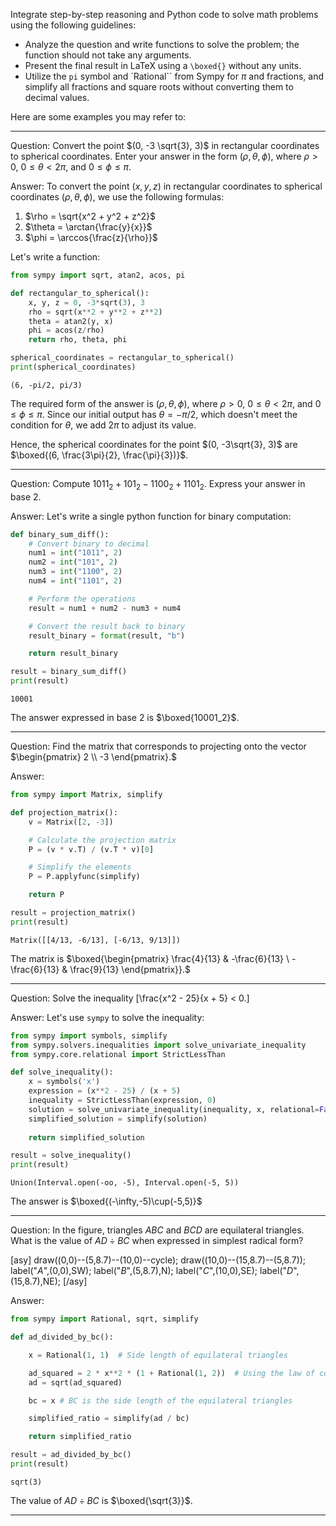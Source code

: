 Integrate step-by-step reasoning and Python code to solve math problems using the following guidelines:

- Analyze the question and write functions to solve the problem; the function should not take any arguments.
- Present the final result in LaTeX using a `\boxed{}` without any units.
- Utilize the `pi` symbol and `Rational`` from Sympy for $\pi$ and fractions, and simplify all fractions and square roots without converting them to decimal values.

Here are some examples you may refer to:

---

Question: Convert the point $(0, -3 \sqrt{3}, 3)$ in rectangular coordinates to spherical coordinates.  Enter your answer in the form $(\rho,\theta,\phi),$ where $\rho > 0,$ $0 \le \theta < 2 \pi,$ and $0 \le \phi \le \pi.$

Answer:
To convert the point $(x, y, z)$ in rectangular coordinates to spherical coordinates $(\rho, \theta, \phi)$, we use the following formulas:
1. $\rho = \sqrt{x^2 + y^2 + z^2}$
2. $\theta = \arctan{\frac{y}{x}}$
3. $\phi = \arccos{\frac{z}{\rho}}$

Let's write a function:

```python
from sympy import sqrt, atan2, acos, pi

def rectangular_to_spherical():
    x, y, z = 0, -3*sqrt(3), 3
    rho = sqrt(x**2 + y**2 + z**2)
    theta = atan2(y, x)
    phi = acos(z/rho)
    return rho, theta, phi

spherical_coordinates = rectangular_to_spherical()
print(spherical_coordinates)
```
```output
(6, -pi/2, pi/3)
```

The required form of the answer is $(\rho, \theta, \phi)$, where $\rho > 0$, $0 \le \theta < 2\pi$, and $0 \le \phi \le \pi$. Since our initial output has $\theta = -\pi/2$, which doesn't meet the condition for $\theta$, we add $2\pi$ to adjust its value.

Hence, the spherical coordinates for the point $(0, -3\sqrt{3}, 3)$ are $\boxed{(6, \frac{3\pi}{2}, \frac{\pi}{3})}$.

---

Question: Compute $1011_2 + 101_2 - 1100_2 + 1101_2$.  Express your answer in base 2.

Answer:
Let's write a single python function for binary computation:

```python
def binary_sum_diff():
    # Convert binary to decimal
    num1 = int("1011", 2)
    num2 = int("101", 2)
    num3 = int("1100", 2)
    num4 = int("1101", 2)

    # Perform the operations
    result = num1 + num2 - num3 + num4

    # Convert the result back to binary
    result_binary = format(result, "b")

    return result_binary

result = binary_sum_diff()
print(result)
```
```output
10001
```
The answer expressed in base 2 is $\boxed{10001_2}$.

---

Question: Find the matrix that corresponds to projecting onto the vector $\begin{pmatrix} 2 \\ -3 \end{pmatrix}.$

Answer:
```python
from sympy import Matrix, simplify

def projection_matrix():
    v = Matrix([2, -3])

    # Calculate the projection matrix
    P = (v * v.T) / (v.T * v)[0]

    # Simplify the elements
    P = P.applyfunc(simplify)

    return P

result = projection_matrix()
print(result)
```
```output
Matrix([[4/13, -6/13], [-6/13, 9/13]])
```

The matrix is $\boxed{\begin{pmatrix} \frac{4}{13} & -\frac{6}{13} \ -\frac{6}{13} & \frac{9}{13} \end{pmatrix}}.$

---

Question: Solve the inequality
\[\frac{x^2 - 25}{x + 5} < 0.\]

Answer:
Let's use `sympy` to solve the inequality:

```python
from sympy import symbols, simplify
from sympy.solvers.inequalities import solve_univariate_inequality
from sympy.core.relational import StrictLessThan

def solve_inequality():
    x = symbols('x')
    expression = (x**2 - 25) / (x + 5)
    inequality = StrictLessThan(expression, 0)
    solution = solve_univariate_inequality(inequality, x, relational=False)
    simplified_solution = simplify(solution)
    
    return simplified_solution

result = solve_inequality()
print(result)
```
```output
Union(Interval.open(-oo, -5), Interval.open(-5, 5))
```
The answer is $\boxed{(-\infty,-5)\cup(-5,5)}$

---

Question: In the figure, triangles $ABC$ and $BCD$ are equilateral triangles. What is the value of $AD \div BC$ when expressed in simplest radical form?

[asy]
draw((0,0)--(5,8.7)--(10,0)--cycle);
draw((10,0)--(15,8.7)--(5,8.7));
label("$A$",(0,0),SW);
label("$B$",(5,8.7),N);
label("$C$",(10,0),SE);
label("$D$",(15,8.7),NE);
[/asy]

Answer:
```python
from sympy import Rational, sqrt, simplify

def ad_divided_by_bc():

    x = Rational(1, 1)  # Side length of equilateral triangles

    ad_squared = 2 * x**2 * (1 + Rational(1, 2))  # Using the law of cosines with cos(2*pi/3) = -1/2
    ad = sqrt(ad_squared)

    bc = x # BC is the side length of the equilateral triangles

    simplified_ratio = simplify(ad / bc)

    return simplified_ratio

result = ad_divided_by_bc()
print(result)
```
```output
sqrt(3)
```
The value of $AD \div BC$ is $\boxed{\sqrt{3}}$.

---
